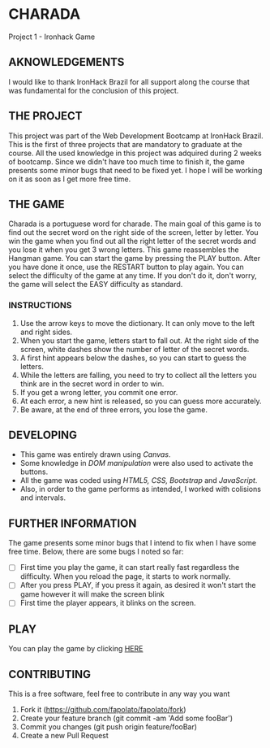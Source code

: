 # CHARADA
Project 1 - Ironhack Game

## AKNOWLEDGEMENTS
I would like to thank IronHack Brazil for all support along the course that was fundamental for the conclusion of this project.

## THE PROJECT
This project was part of the Web Development Bootcamp at IronHack Brazil. This is the first of three projects that are mandatory to graduate at the course.
All the used knowledge in this project was adquired during 2 weeks of bootcamp. Since we didn't have too much time to finish it, the game presents some minor bugs that need to be fixed yet. I hope I  will be working on it as soon as I get more free time.

## THE GAME
Charada is a portuguese word for charade. The main goal of this game is to find out the secret word on the right side of the screen, letter by letter. You win the game when you find out all the right letter of the secret words and you lose it when you get 3 wrong letters. This game reassembles the Hangman game.
You can start the game by pressing the PLAY button. After you have done it once, use the RESTART button to play again. You can select the difficulty of the game at any time. If you don't do it, don't worry, the game will select the EASY difficulty as standard.

### INSTRUCTIONS
1. Use the arrow keys to move the dictionary. It can only move to the left and right sides.
1. When you start the game, letters start to fall out. At the right side of the screen, white dashes show the number of letter of the secret words.
1. A first hint appears below the dashes, so you can start to guess the letters.
1. While the letters are falling, you need to try to collect all the letters you think are in the secret word in order to win.
1. If you get a wrong letter, you commit one error.
1. At each error, a new hint is released, so you can guess more accurately.
1. Be aware, at the end of three errors, you lose the game.

## DEVELOPING
* This game was entirely drawn using *Canvas*. 
* Some knowledge in *DOM manipulation* were also used to activate the buttons.
* All the game was coded using *HTML5, CSS, Bootstrap* and *JavaScript*.
* Also, in order to the game performs as intended, I worked with colisions and intervals.


## FURTHER INFORMATION
The game presents some minor bugs that I intend to fix when I have some free time.
Below, there are some bugs I noted so far:

- [ ] First time you play the game, it can start really fast regardless the difficulty. When you reload the page, it starts to work normally.
- [ ] After you press PLAY, if you press it again, as desired it won't start the game however it will make the screen blink
- [ ] First time the player appears, it blinks on the screen.

## PLAY
You can play the game by clicking [HERE](https://fapolato.github.io/fapolato/)

## CONTRIBUTING
This is a free software, feel free to contribute in any way you want
1. Fork it (https://github.com/fapolato/fapolato/fork)
1. Create your feature branch (git commit -am 'Add some fooBar')
1. Commit you changes (git push origin feature/fooBar)
1. Create a new Pull Request

